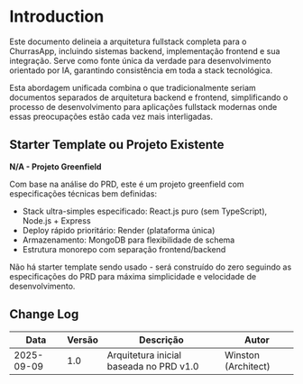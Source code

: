 # Introduction

Este documento delineia a arquitetura fullstack completa para o ChurrasApp, incluindo sistemas backend, implementação frontend e sua integração. Serve como fonte única da verdade para desenvolvimento orientado por IA, garantindo consistência em toda a stack tecnológica.

Esta abordagem unificada combina o que tradicionalmente seriam documentos separados de arquitetura backend e frontend, simplificando o processo de desenvolvimento para aplicações fullstack modernas onde essas preocupações estão cada vez mais interligadas.

## Starter Template ou Projeto Existente

**N/A - Projeto Greenfield**

Com base na análise do PRD, este é um projeto greenfield com especificações técnicas bem definidas:
- Stack ultra-simples especificado: React.js puro (sem TypeScript), Node.js + Express
- Deploy rápido prioritário: Render (plataforma única)
- Armazenamento: MongoDB para flexibilidade de schema
- Estrutura monorepo com separação frontend/backend

Não há starter template sendo usado - será construído do zero seguindo as especificações do PRD para máxima simplicidade e velocidade de desenvolvimento.

## Change Log

| Data | Versão | Descrição | Autor |
|------|---------|-------------|--------|
| 2025-09-09 | 1.0 | Arquitetura inicial baseada no PRD v1.0 | Winston (Architect) |
